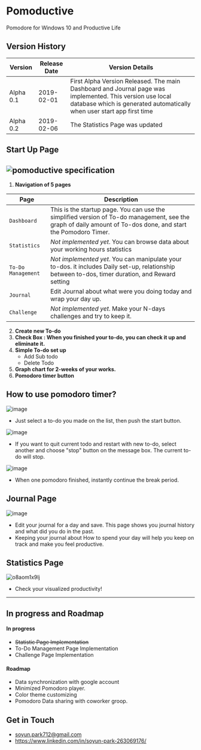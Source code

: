 
# Pomoductive
Pomodore for Windows 10 and Productive Life

## Version History
| Version | Release Date | Version Details |
| --- | --- | --- |
| Alpha 0.1 | 2019-02-01 | First Alpha Version Released. The main Dashboard and Journal page was implemented. This version use local database which is generated automatically when user start app first time |
| Alpha 0.2 | 2019-02-06 | The Statistics Page was updated |


## Start Up Page
![pomoductive specification](https://user-images.githubusercontent.com/46061797/52149640-67541380-263b-11e9-9a2b-eaa24311305e.png)
--------------------------------------------------------------------------------------------------
1. **Navigation of 5 pages**

| Page | Description |
| --- | --- |
| `Dashboard`  | This is the startup page. You can use the simplified version of To-do management, see the graph of daily amount of To-dos done, and start the Pomodoro Timer.  |
| `Statistics`  | _Not implemented yet_. You can browse data about your working hours statistics  |
| `To-Do Management` | _Not implemented yet_. You can manipulate your to-dos. it includes Daily set-up, relationship between to-dos, timer duration, and Reward setting |
| `Journal` | Edit Journal about what were you doing today and wrap your day up. |
| `Challenge` |  _Not implemented yet_. Make your N-days challenges and try to keep it. |

2. **Create new To-do**
3. **Check Box : When you finished your to-do, you can check it up and eliminate it.**
4. **Simple To-do set up**
	* Add Sub todo
	* Delete Todo
5. **Graph chart for 2-weeks of your works.**
6. **Pomodoro timer button**

## How to use pomodoro timer?
![image](https://user-images.githubusercontent.com/46061797/52152972-4644f000-2646-11e9-8fc6-191b74d8af38.png)
- Just select a to-do you made on the list, then push the start button.

![image](https://user-images.githubusercontent.com/46061797/52152851-f49c6580-2645-11e9-8cb7-1925759c4b88.png)
- If you want to quit current todo and restart with new to-do, select another and choose "stop" button on the message box. The current to-do will stop.

![image](https://user-images.githubusercontent.com/46061797/52153747-324ebd80-2649-11e9-9a66-05767134b363.png)
- When one pomodoro finished, instantly continue the break period.

## Journal Page
![image](https://user-images.githubusercontent.com/46061797/52154743-282ebe00-264d-11e9-9151-35c12dd7a426.png)

* Edit your journal for a day and save. This page shows you journal history and what did you do in the past.
* Keeping your journal about How to spend your day will help you keep on track and make you feel productive.

## Statistics Page
![o8aom1x9lj](https://user-images.githubusercontent.com/46061797/52397930-3cc3e980-2a85-11e9-96c2-2c9274104851.gif)

* Check your visualized productivity!
----------------------------------
## In progress and Roadmap
#### In progress
* ~~Statistic Page Implementation~~
* To-Do Management Page Implementation
* Challenge Page Implementation
#### Roadmap
* Data synchronization with google account
* Minimized Pomodoro player.
* Color theme customizing
* Pomodoro Data sharing with coworker groop.

## Get in Touch
- soyun.park712@gmail.com
- https://www.linkedin.com/in/soyun-park-263069176/
